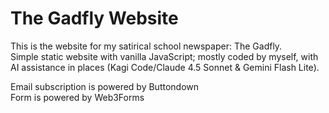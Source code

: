 # The Gadfly Website

This is the website for my satirical school newspaper: The Gadfly.  
Simple static website with vanilla JavaScript; mostly coded by myself, with AI assistance in places (Kagi Code/Claude 4.5 Sonnet & Gemini Flash Lite).  

Email subscription is powered by Buttondown  
Form is powered by Web3Forms  
